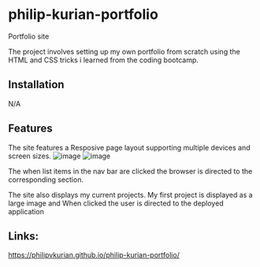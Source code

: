 # philip-kurian-portfolio
Portfolio site

The project involves setting up my own portfolio from scratch using the HTML and CSS tricks i learned from the coding bootcamp.

## Installation

N/A

## Features

The site features a Resposive page layout supporting multiple devices and screen sizes.
![image](https://user-images.githubusercontent.com/114792819/197461169-9aced867-1cd0-4db1-b343-d31810b18f6f.png)
![image](https://user-images.githubusercontent.com/114792819/197461245-e88fc694-9c06-48e4-84d5-c4904eb71a47.png)

The when list items in the nav bar are clicked the browser is directed to the corresponding section.

The site also displays my current projects. My first project is displayed as a large image and When clicked the user is directed to the deployed application

## Links:
https://philipvkurian.github.io/philip-kurian-portfolio/

